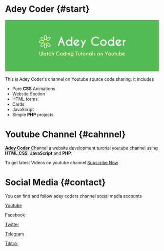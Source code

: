 # Adey Coder {#start}

![Header](./images/header.png)

This is Adey Coder's channel on Youtube source code sharing. It includes

- Pure **CSS** Animations
- Website Section
- HTML forms
- Cards
- JavaScript
- Simple **PHP** projects

# Youtube Channel {#cahnnel}

[**Adey Coder** Channel](https://www.youtube.com/channel/UCMLW2jB9h4aewOPJnESD9pw) a website development turorial youtube channel using **HTML**,**CSS**, **JavaScript** and **PHP**.

To get latest Videos on youtube channel [Subscribe Now](https://youtube.com/channel/UCMLW2jB9h4aewOPJnESD9pw?sub_confirmation=1)

# Social Media {#contact}

You can find and follow adey coders channel social media accounts

[Youtube](https://youtube.com/c/adeycoder)

[Facebook](https://fb.me/adeycoder)

[Twitter](https://twitter.com/adey_coder)

[Telegram](https://t.me/adeycoder)

[Tiktok](https://tiktok.com/@adeycoder)
